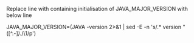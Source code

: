 Replace line with containing initialisation of JAVA_MAJOR_VERSION with below line

JAVA_MAJOR_VERSION=$($JAVA -version 2>&1 | sed -E -n 's/.* version "([^.-]*).*/\1/p')
